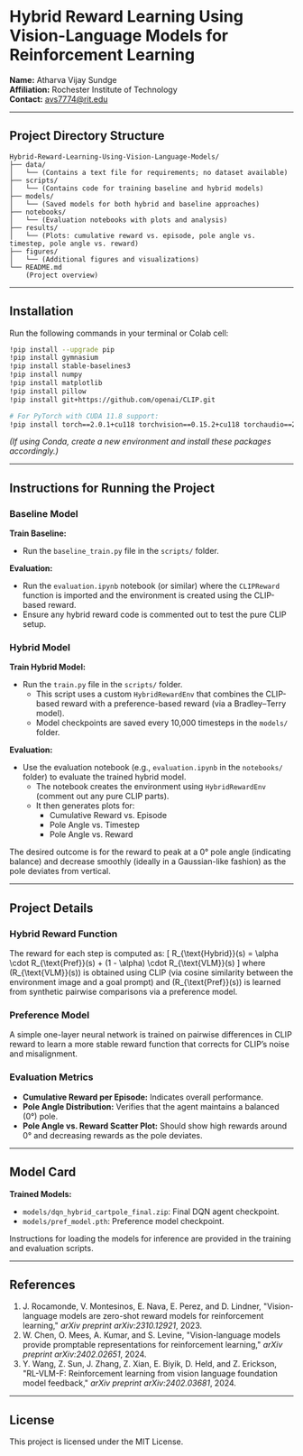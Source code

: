 # Hybrid Reward Learning Using Vision-Language Models for Reinforcement Learning

**Name:** Atharva Vijay Sundge  
**Affiliation:** Rochester Institute of Technology  
**Contact:** [avs7774@rit.edu](mailto:avs7774@rit.edu)

---

## Project Directory Structure

```
Hybrid-Reward-Learning-Using-Vision-Language-Models/
├── data/  
│   └── (Contains a text file for requirements; no dataset available)
├── scripts/  
│   └── (Contains code for training baseline and hybrid models)
├── models/  
│   └── (Saved models for both hybrid and baseline approaches)
├── notebooks/  
│   └── (Evaluation notebooks with plots and analysis)
├── results/  
│   └── (Plots: cumulative reward vs. episode, pole angle vs. timestep, pole angle vs. reward)
├── figures/  
│   └── (Additional figures and visualizations)
└── README.md  
    (Project overview)
```

---

## Installation

Run the following commands in your terminal or Colab cell:

```bash
!pip install --upgrade pip
!pip install gymnasium
!pip install stable-baselines3
!pip install numpy
!pip install matplotlib
!pip install pillow
!pip install git+https://github.com/openai/CLIP.git

# For PyTorch with CUDA 11.8 support:
!pip install torch==2.0.1+cu118 torchvision==0.15.2+cu118 torchaudio==2.0.2 --extra-index-url https://download.pytorch.org/whl/cu118
```

*(If using Conda, create a new environment and install these packages accordingly.)*

---

## Instructions for Running the Project

### Baseline Model

**Train Baseline:**
- Run the `baseline_train.py` file in the `scripts/` folder.

**Evaluation:**
- Run the `evaluation.ipynb` notebook (or similar) where the `CLIPReward` function is imported and the environment is created using the CLIP-based reward.
- Ensure any hybrid reward code is commented out to test the pure CLIP setup.

### Hybrid Model

**Train Hybrid Model:**
- Run the `train.py` file in the `scripts/` folder.
  - This script uses a custom `HybridRewardEnv` that combines the CLIP-based reward with a preference-based reward (via a Bradley–Terry model).
  - Model checkpoints are saved every 10,000 timesteps in the `models/` folder.

**Evaluation:**
- Use the evaluation notebook (e.g., `evaluation.ipynb` in the `notebooks/` folder) to evaluate the trained hybrid model.
  - The notebook creates the environment using `HybridRewardEnv` (comment out any pure CLIP parts).
  - It then generates plots for:
    - Cumulative Reward vs. Episode
    - Pole Angle vs. Timestep
    - Pole Angle vs. Reward

The desired outcome is for the reward to peak at a 0° pole angle (indicating balance) and decrease smoothly (ideally in a Gaussian-like fashion) as the pole deviates from vertical.

---

## Project Details

### Hybrid Reward Function
The reward for each step is computed as:
\[
R_{\text{Hybrid}}(s) = \alpha \cdot R_{\text{Pref}}(s) + (1 - \alpha) \cdot R_{\text{VLM}}(s)
\]
where \(R_{\text{VLM}}(s)\) is obtained using CLIP (via cosine similarity between the environment image and a goal prompt) and \(R_{\text{Pref}}(s)\) is learned from synthetic pairwise comparisons via a preference model.

### Preference Model
A simple one-layer neural network is trained on pairwise differences in CLIP reward to learn a more stable reward function that corrects for CLIP’s noise and misalignment.

### Evaluation Metrics
- **Cumulative Reward per Episode:** Indicates overall performance.
- **Pole Angle Distribution:** Verifies that the agent maintains a balanced (0°) pole.
- **Pole Angle vs. Reward Scatter Plot:** Should show high rewards around 0° and decreasing rewards as the pole deviates.

---

## Model Card

**Trained Models:**
- `models/dqn_hybrid_cartpole_final.zip`: Final DQN agent checkpoint.
- `models/pref_model.pth`: Preference model checkpoint.

Instructions for loading the models for inference are provided in the training and evaluation scripts.

---

## References

1. J. Rocamonde, V. Montesinos, E. Nava, E. Perez, and D. Lindner, "Vision-language models are zero-shot reward models for reinforcement learning," *arXiv preprint arXiv:2310.12921*, 2023.
2. W. Chen, O. Mees, A. Kumar, and S. Levine, "Vision-language models provide promptable representations for reinforcement learning," *arXiv preprint arXiv:2402.02651*, 2024.
3. Y. Wang, Z. Sun, J. Zhang, Z. Xian, E. Biyik, D. Held, and Z. Erickson, "RL-VLM-F: Reinforcement learning from vision language foundation model feedback," *arXiv preprint arXiv:2402.03681*, 2024.

---

## License

This project is licensed under the MIT License. 
